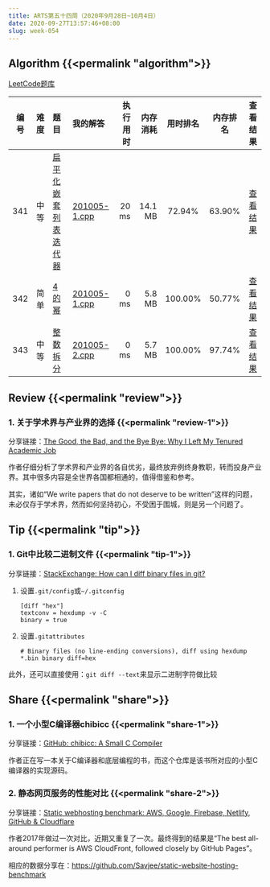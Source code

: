 ```yaml
---
title: ARTS第五十四周（2020年9月28日~10月4日）
date: 2020-09-27T13:57:46+08:00
slug: week-054
---
```


## Algorithm {{<permalink "algorithm">}}

[LeetCode题库](https://leetcode-cn.com/problemset/all/)

| 编号 | 难度 | 题目 | 我的解答 | 执行用时 | 内存消耗 | 用时排名 | 内存排名 | 查看结果 |
|:----:|:----:|:-----|:---------|---------:|---------:|:--------:|:--------:|:--------:|
| 341 | 中等 | [扁平化嵌套列表迭代器](https://leetcode-cn.com/problems/flatten-nested-list-iterator/) | [201005-1.cpp](https://github.com/yanlinlin82/leetcode/blob/master/00341_flatten-nested-list-iterator/201005-1.cpp) | 20 ms | 14.1 MB | 72.94% | 63.90% | [查看结果](https://leetcode-cn.com/submissions/detail/113400670/) |  |
| 342 | 简单 | [4的幂](https://leetcode-cn.com/problems/power-of-four/) | [201005-1.cpp](https://github.com/yanlinlin82/leetcode/blob/master/00342_power-of-four/201005-1.cpp) | 0 ms | 5.8 MB | 100.00% | 50.77% | [查看结果](https://leetcode-cn.com/submissions/detail/113401274/) |  |
| 343 | 中等 | [整数拆分](https://leetcode-cn.com/problems/integer-break/) | [201005-2.cpp](https://github.com/yanlinlin82/leetcode/blob/master/00343_integer-break/201005-2.cpp) | 0 ms | 5.7 MB | 100.00% | 97.74% | [查看结果](https://leetcode-cn.com/submissions/detail/113404676/) |  |

## Review {{<permalink "review">}}

### 1. 关于学术界与产业界的选择 {{<permalink "review-1">}}

分享链接：[The Good, the Bad, and the Bye Bye: Why I Left My Tenured Academic Job](https://reyammer.io/blog/2020/10/03/the-good-the-bad-and-the-bye-bye-why-i-left-my-tenured-academic-job/)

作者仔细分析了学术界和产业界的各自优劣，最终放弃例终身教职，转而投身产业界。其中很多内容是全世界各国都相通的，值得借鉴和参考。

其实，诸如“We write papers that do not deserve to be written”这样的问题，未必仅存于学术界，然而如何坚持初心，不受困于围城，则是另一个问题了。

## Tip {{<permalink "tip">}}

### 1. Git中比较二进制文件 {{<permalink "tip-1">}}

分享链接：[StackExchange: How can I diff binary files in git?](https://superuser.com/questions/706042/how-can-i-diff-binary-files-in-git)

1. 设置`.git/config`或`~/.gitconfig`

    ```
    [diff "hex"]
    textconv = hexdump -v -C
    binary = true
    ```

2. 设置`.gitattributes`

    ```
    # Binary files (no line-ending conversions), diff using hexdump
    *.bin binary diff=hex
    ```

此外，还可以直接使用：`git diff --text`来显示二进制字符做比较

## Share {{<permalink "share">}}

### 1. 一个小型C编译器chibicc {{<permalink "share-1">}}

分享链接：[GitHub: chibicc: A Small C Compiler](https://github.com/rui314/chibicc)

作者正在写一本关于C编译器和底层编程的书，而这个仓库是该书所对应的小型C编译器的实现源码。

### 2. 静态网页服务的性能对比 {{<permalink "share-2">}}

分享链接：[Static webhosting benchmark: AWS, Google, Firebase, Netlify, GitHub & Cloudflare](https://www.savjee.be/2020/05/benchmarking-static-website-hosting-providers/)

作者2017年做过一次对比，近期又重复了一次。最终得到的结果是“The best all-around performer is AWS CloudFront, followed closely by GitHub Pages”。

相应的数据分享在：<https://github.com/Savjee/static-website-hosting-benchmark>
